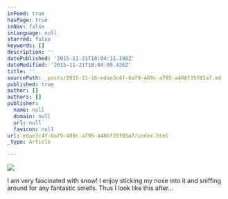 ```yaml
---
inFeed: true
hasPage: true
inNav: false
inLanguage: null
starred: false
keywords: []
description: ''
datePublished: '2015-11-21T18:04:11.198Z'
dateModified: '2015-11-21T18:04:09.436Z'
title: ''
sourcePath: _posts/2015-11-16-edae3c4f-0a79-489c-a795-a486f35f81a7.md
published: true
author: []
authors: []
publisher:
  name: null
  domain: null
  url: null
  favicon: null
url: edae3c4f-0a79-489c-a795-a486f35f81a7/index.html
_type: Article

---
```

![](https://the-grid-user-content.s3-us-west-2.amazonaws.com/f02d0b2e-8e8d-4522-ae47-e3de366bd5d5.JPG)

I am very fascinated with snow!  I enjoy sticking my nose into it and sniffing around for any fantastic smells.  Thus I look like this after...